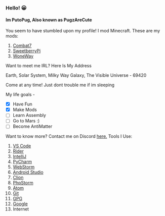 
### Hello! 😀

#### Im PutoPug, Also known as PugzAreCute

 You seem to have stumbled upon my profile!
I mod Minecraft. These are my mods:

 1. [Combat7](https://www.curseforge.com/minecraft/mc-mods/combat7)
 2. [SweetberryPi](https://www.curseforge.com/minecraft/mc-mods/sweetberrypi)
 3. [WoneWay](https://www.curseforge.com/minecraft/mc-mods/woneway)

Want to meet me IRL? Here Is My Address

Earth, Solar System, Milky Way Galaxy, The Visible Universe - 69420

Come at any time! Just dont trouble me if im sleeping

My life goals - 

 - [x] Have Fun
 - [x] Make Mods
 - [ ] Learn Assembly
 - [ ] Go to Mars :)
 - [ ] Become AntiMatter

Want to know more? Contact me on Discord [here.](https://discord.gg/geNRqMu5XW)
Tools I Use:
 1. [VS Code](https://code.visualstudio.com/)
 2. [Rider](https://www.jetbrains.com/rider)
 3. [IntelliJ](https://www.jetbrains.com/idea/)
 4. [PyCharm](https://www.jetbrains.com/pycharm/)
 5. [WebStorm](https://www.jetbrains.com/webstorm/)
 6. [Android Studio](https://developer.android.com/studio)
 7. [Clion](https://www.jetbrains.com/clion/)
 8. [PhpStorm](https://www.jetbrains.com/phpstorm/)
 9. [Atom](https://atom.io/)
 10. [Git](https://git-scm.com/)
 11. [GPG](https://gnupg.org/)
 12. [Google](https://www.google.com/)
 13. Internet
 
